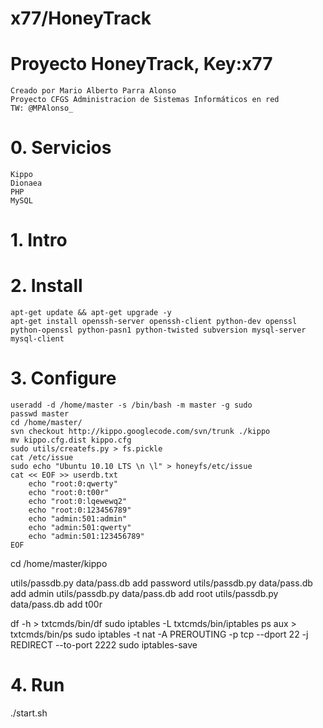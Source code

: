 # x77/HoneyTrack
# Proyecto HoneyTrack, Key:x77
	Creado por Mario Alberto Parra Alonso
	Proyecto CFGS Administracion de Sistemas Informáticos en red
	TW: @MPAlonso_

# 0. Servicios
	Kippo
	Dionaea
 	PHP
	MySQL

# 1. Intro

# 2. Install
	apt-get update && apt-get upgrade -y
	apt-get install openssh-server openssh-client python-dev openssl python-openssl python-pasn1 python-twisted subversion mysql-server mysql-client

# 3. Configure

	useradd -d /home/master -s /bin/bash -m master -g sudo
	passwd master
	cd /home/master/
	svn checkout http://kippo.googlecode.com/svn/trunk ./kippo
	mv kippo.cfg.dist kippo.cfg
	sudo utils/createfs.py > fs.pickle
	cat /etc/issue
	sudo echo "Ubuntu 10.10 LTS \n \l" > honeyfs/etc/issue
	cat << EOF >> userdb.txt
		echo "root:0:qwerty"
		echo "root:0:t00r"
		echo "root:0:lqewewq2"
		echo "root:0:123456789"
		echo "admin:501:admin"
		echo "admin:501:qwerty"
		echo "admin:501:123456789"
	EOF

cd /home/master/kippo

utils/passdb.py data/pass.db add password
utils/passdb.py data/pass.db add admin
utils/passdb.py data/pass.db add root
utils/passdb.py data/pass.db add t00r

df -h > txtcmds/bin/df
sudo iptables -L txtcmds/bin/iptables
ps aux > txtcmds/bin/ps
sudo iptables -t nat -A PREROUTING -p tcp --dport 22 -j REDIRECT --to-port 2222
sudo iptables-save

# 4. Run
./start.sh